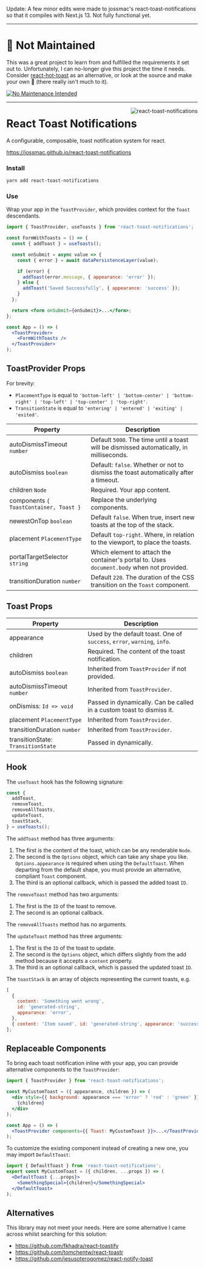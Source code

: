 Update: A few minor edits were made to jossmac's react-toast-notifications so that it compiles with Next.js 13. Not fully functional yet.

---

# 🚨 Not Maintained

This was a great project to learn from and fulfilled the requirements it set out to. Unfortunately, I can no-longer give this project the time it needs. Consider [react-hot-toast](https://github.com/timolins/react-hot-toast) as an alternative, or look at the source and make your own 🎉 (there really isn't much to it).

[![No Maintenance Intended](http://unmaintained.tech/badge.svg)](http://unmaintained.tech/)

---

<img align="right" src="https://user-images.githubusercontent.com/2730833/41197727-5e0b4d2e-6cab-11e8-9d0d-873d1f8ebced.png" alt="react-toast-notifications" />

# React Toast Notifications

A configurable, composable, toast notification system for react.

https://jossmac.github.io/react-toast-notifications

### Install

```bash
yarn add react-toast-notifications
```

### Use

Wrap your app in the `ToastProvider`, which provides context for the `Toast` descendants.

```jsx
import { ToastProvider, useToasts } from 'react-toast-notifications';

const FormWithToasts = () => {
  const { addToast } = useToasts();

  const onSubmit = async value => {
    const { error } = await dataPersistenceLayer(value);

    if (error) {
      addToast(error.message, { appearance: 'error' });
    } else {
      addToast('Saved Successfully', { appearance: 'success' });
    }
  };

  return <form onSubmit={onSubmit}>...</form>;
};

const App = () => (
  <ToastProvider>
    <FormWithToasts />
  </ToastProvider>
);
```

## ToastProvider Props

For brevity:

- `PlacementType` is equal to `'bottom-left' | 'bottom-center' | 'bottom-right' | 'top-left' | 'top-center' | 'top-right'`.
- `TransitionState` is equal to `'entering' | 'entered' | 'exiting' | 'exited'`.

| Property                               | Description                                                                                |
| -------------------------------------- | ------------------------------------------------------------------------------------------ |
| autoDismissTimeout `number`            | Default `5000`. The time until a toast will be dismissed automatically, in milliseconds.   |
| autoDismiss `boolean`                  | Default: `false`. Whether or not to dismiss the toast automatically after a timeout.       |
| children `Node`                        | Required. Your app content.                                                                |
| components `{ ToastContainer, Toast }` | Replace the underlying components.                                                         |
| newestOnTop `boolean`                  | Default `false`. When true, insert new toasts at the top of the stack.  |
| placement `PlacementType`              | Default `top-right`. Where, in relation to the viewport, to place the toasts.              |
| portalTargetSelector `string`          | Which element to attach the container's portal to. Uses `document.body` when not provided. |
| transitionDuration `number`            | Default `220`. The duration of the CSS transition on the `Toast` component.                |

## Toast Props

| Property                           | Description                                                              |
| ---------------------------------- | ------------------------------------------------------------------------ |
| appearance                         | Used by the default toast. One of `success`, `error`, `warning`, `info`. |
| children                           | Required. The content of the toast notification.                         |
| autoDismiss `boolean`              | Inherited from `ToastProvider` if not provided.                          |
| autoDismissTimeout `number`        | Inherited from `ToastProvider`.                                          |
| onDismiss: `Id => void`            | Passed in dynamically. Can be called in a custom toast to dismiss it.    |
| placement `PlacementType`          | Inherited from `ToastProvider`.                                          |
| transitionDuration `number`        | Inherited from `ToastProvider`.                                          |
| transitionState: `TransitionState` | Passed in dynamically.                                                   |

## Hook

The `useToast` hook has the following signature:

```jsx
const {
  addToast,
  removeToast,
  removeAllToasts,
  updateToast,
  toastStack,
} = useToasts();
```

The `addToast` method has three arguments:

1.  The first is the content of the toast, which can be any renderable `Node`.
1.  The second is the `Options` object, which can take any shape you like. `Options.appearance` is required when using the `DefaultToast`. When departing from the default shape, you must provide an alternative, compliant `Toast` component.
1.  The third is an optional callback, which is passed the added toast `ID`.

The `removeToast` method has two arguments:

1.  The first is the `ID` of the toast to remove.
1.  The second is an optional callback.

The `removeAllToasts` method has no arguments.

The `updateToast` method has three arguments:

1.  The first is the `ID` of the toast to update.
1.  The second is the `Options` object, which differs slightly from the add method because it accepts a `content` property.
1.  The third is an optional callback, which is passed the updated toast `ID`.

The `toastStack` is an array of objects representing the current toasts, e.g.

```jsx
[
  {
    content: 'Something went wrong',
    id: 'generated-string',
    appearance: 'error',
  },
  { content: 'Item saved', id: 'generated-string', appearance: 'success' },
];
```

## Replaceable Components

To bring each toast notification inline with your app, you can provide alternative components to the `ToastProvider`:

```jsx
import { ToastProvider } from 'react-toast-notifications';

const MyCustomToast = ({ appearance, children }) => (
  <div style={{ background: appearance === 'error' ? 'red' : 'green' }}>
    {children}
  </div>
);

const App = () => (
  <ToastProvider components={{ Toast: MyCustomToast }}>...</ToastProvider>
);
```

To customize the existing component instead of creating a new one, you may import `DefaultToast`:

```jsx
import { DefaultToast } from 'react-toast-notifications';
export const MyCustomToast = ({ children, ...props }) => (
  <DefaultToast {...props}>
    <SomethingSpecial>{children}</SomethingSpecial>
  </DefaultToast>
);
```

## Alternatives

This library may not meet your needs. Here are some alternative I came across whilst searching for this solution:

- https://github.com/fkhadra/react-toastify
- https://github.com/tomchentw/react-toastr
- https://github.com/jesusoterogomez/react-notify-toast
